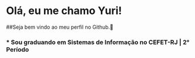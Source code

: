 # Olá, eu me chamo Yuri!
##Seja bem vindo ao meu perfil no Github.👋
### * Sou graduando em Sistemas de Informação no CEFET-RJ | 2° Período
<!--
**yurisanclet/yurisanclet** is a ✨ _special_ ✨ repository because its `README.md` (this file) appears on your GitHub profile.

Here are some ideas to get you started:

- 🔭 I’m currently working on ...
- 🌱 I’m currently learning ...
- 👯 I’m looking to collaborate on ...
- 🤔 I’m looking for help with ...
- 💬 Ask me about ...
- 📫 How to reach me: ...
- 😄 Pronouns: ...
- ⚡ Fun fact: ...
-->
